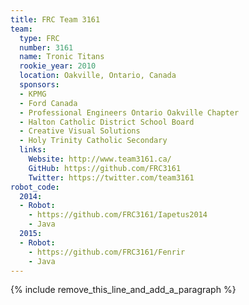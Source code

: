 ```yaml
---
title: FRC Team 3161
team:
  type: FRC
  number: 3161
  name: Tronic Titans
  rookie_year: 2010
  location: Oakville, Ontario, Canada
  sponsors:
  - KPMG
  - Ford Canada
  - Professional Engineers Ontario Oakville Chapter
  - Halton Catholic District School Board
  - Creative Visual Solutions
  - Holy Trinity Catholic Secondary
  links:
    Website: http://www.team3161.ca/
    GitHub: https://github.com/FRC3161
    Twitter: https://twitter.com/team3161
robot_code:
  2014:
  - Robot:
    - https://github.com/FRC3161/Iapetus2014
    - Java
  2015:
  - Robot:
    - https://github.com/FRC3161/Fenrir
    - Java
---
```


{% include remove_this_line_and_add_a_paragraph %}